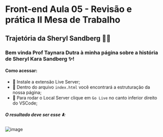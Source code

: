 # Front-end Aula 05 - Revisão e prática II Mesa de Trabalho
## Trajetória da Sheryl Sandberg 👩‍💻

### Bem vinda Prof Taynara Dutra à minha página sobre a história de Sheryl Kara Sandberg ✨! 

#### Como acessar:
 - 📌 Instale a extensão Live Server;
 - 📌 Dentro do arquivo `index.html` você encontrará a estruturação da nossa página;
 - 📌 Para rodar o Local Server clique em ``Go Live`` no canto inferior direito do VSCode;

##### O resultado deve ser esse ⬇️:

![image](https://user-images.githubusercontent.com/91291221/154590759-6b806e3f-9177-44ee-b6ad-a2dbef59ffd7.png)






